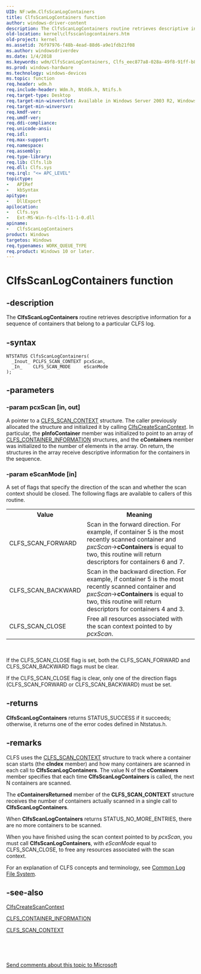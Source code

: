 ```yaml
---
UID: NF:wdm.ClfsScanLogContainers
title: ClfsScanLogContainers function
author: windows-driver-content
description: The ClfsScanLogContainers routine retrieves descriptive information for a sequence of containers that belong to a particular CLFS log.
old-location: kernel\clfsscanlogcontainers.htm
old-project: kernel
ms.assetid: 76f97976-f48b-4ead-88d6-a9e1fdb21f08
ms.author: windowsdriverdev
ms.date: 1/4/2018
ms.keywords: wdm/ClfsScanLogContainers, Clfs_eec877a8-028a-49f8-91ff-b8363e124011.xml, ClfsScanLogContainers, ClfsScanLogContainers routine [Kernel-Mode Driver Architecture], kernel.clfsscanlogcontainers
ms.prod: windows-hardware
ms.technology: windows-devices
ms.topic: function
req.header: wdm.h
req.include-header: Wdm.h, Ntddk.h, Ntifs.h
req.target-type: Desktop
req.target-min-winverclnt: Available in Windows Server 2003 R2, Windows Vista, and later versions of Windows.
req.target-min-winversvr: 
req.kmdf-ver: 
req.umdf-ver: 
req.ddi-compliance: 
req.unicode-ansi: 
req.idl: 
req.max-support: 
req.namespace: 
req.assembly: 
req.type-library: 
req.lib: Clfs.lib
req.dll: Clfs.sys
req.irql: "<= APC_LEVEL"
topictype:
-	APIRef
-	kbSyntax
apitype:
-	DllExport
apilocation:
-	Clfs.sys
-	Ext-MS-Win-fs-clfs-l1-1-0.dll
apiname:
-	ClfsScanLogContainers
product: Windows
targetos: Windows
req.typenames: WORK_QUEUE_TYPE
req.product: Windows 10 or later.
---
```


# ClfsScanLogContainers function


## -description


The <b>ClfsScanLogContainers</b> routine retrieves descriptive information for a sequence of containers that belong to a particular CLFS log.


## -syntax


````
NTSTATUS ClfsScanLogContainers(
  _Inout_ PCLFS_SCAN_CONTEXT pcxScan,
  _In_    CLFS_SCAN_MODE     eScanMode
);
````


## -parameters




### -param pcxScan [in, out]

A pointer to a <a href="..\wdm\ns-wdm-_cls_scan_context.md">CLFS_SCAN_CONTEXT</a> structure. The caller previously allocated the structure and initialized it by calling <a href="..\wdm\nf-wdm-clfscreatescancontext.md">ClfsCreateScanContext</a>. In particular, the <b>pInfoContainer</b> member was initialized to point to an array of <a href="..\wdm\ns-wdm-_cls_container_information.md">CLFS_CONTAINER_INFORMATION</a> structures, and the <b>cContainers</b> member was initialized to the number of elements in the array. On return, the structures in the array receive descriptive information for the containers in the sequence.


### -param eScanMode [in]

A set of flags that specify the direction of the scan and whether the scan context should be closed. The following flags are available to callers of this routine.
<table>
<tr>
<th>Value</th>
<th>Meaning</th>
</tr>
<tr>
<td>
CLFS_SCAN_FORWARD

</td>
<td>
Scan in the forward direction. For example, if container 5 is the most recently scanned container and <i>pxcScan</i>-&gt;<b>cContainers</b> is equal to two, this routine will return descriptors for containers 6 and 7.

</td>
</tr>
<tr>
<td>
CLFS_SCAN_BACKWARD

</td>
<td>
Scan in the backward direction. For example, if container 5 is the most recently scanned container and <i>pxcScan</i>-&gt;<b>cContainers</b> is equal to two, this routine will return descriptors for containers 4 and 3.

</td>
</tr>
<tr>
<td>
CLFS_SCAN_CLOSE

</td>
<td>
Free all resources associated with the scan context pointed to by <i>pcxScan</i>.

</td>
</tr>
</table> 

If the CLFS_SCAN_CLOSE flag is set, both the CLFS_SCAN_FORWARD and CLFS_SCAN_BACKWARD flags must be clear.

If the CLFS_SCAN_CLOSE flag is clear, only one of the direction flags (CLFS_SCAN_FORWARD or CLFS_SCAN_BACKWARD) must be set.


## -returns


<b>ClfsScanLogContainers</b> returns STATUS_SUCCESS if it succeeds; otherwise, it returns one of the error codes defined in Ntstatus.h.



## -remarks


CLFS uses the <a href="..\wdm\ns-wdm-_cls_scan_context.md">CLFS_SCAN_CONTEXT</a> structure to track where a container scan starts (the <b>cIndex</b> member) and how many containers are scanned in each call to <b>ClfsScanLogContainers</b>. The value N of the <b>cContainers</b> member specifies that each time <b>ClfsScanLogContainers</b> is called, the next N containers are scanned.

The <b>cContainersReturned</b> member of the <b>CLFS_SCAN_CONTEXT</b> structure receives the number of containers actually scanned in a single call to <b>ClfsScanLogContainers</b>.

When <b>ClfsScanLogContainers</b> returns STATUS_NO_MORE_ENTRIES, there are no more containers to be scanned.

When you have finished using the scan context pointed to by <i>pcxScan</i>, you must call <b>ClfsScanLogContainers</b>, with <i>eScanMode</i> equal to CLFS_SCAN_CLOSE, to free any resources associated with the scan context.

For an explanation of CLFS concepts and terminology, see <a href="https://msdn.microsoft.com/a9685648-b08c-48ca-b020-e683068f2ea2">Common Log File System</a>.



## -see-also

<a href="..\wdm\nf-wdm-clfscreatescancontext.md">ClfsCreateScanContext</a>

<a href="..\wdm\ns-wdm-_cls_container_information.md">CLFS_CONTAINER_INFORMATION</a>

<a href="..\wdm\ns-wdm-_cls_scan_context.md">CLFS_SCAN_CONTEXT</a>

 

 

<a href="mailto:wsddocfb@microsoft.com?subject=Documentation%20feedback [kernel\kernel]:%20ClfsScanLogContainers routine%20 RELEASE:%20(1/4/2018)&amp;body=%0A%0APRIVACY STATEMENT%0A%0AWe use your feedback to improve the documentation. We don't use your email address for any other purpose, and we'll remove your email address from our system after the issue that you're reporting is fixed. While we're working to fix this issue, we might send you an email message to ask for more info. Later, we might also send you an email message to let you know that we've addressed your feedback.%0A%0AFor more info about Microsoft's privacy policy, see http://privacy.microsoft.com/en-us/default.aspx." title="Send comments about this topic to Microsoft">Send comments about this topic to Microsoft</a>

